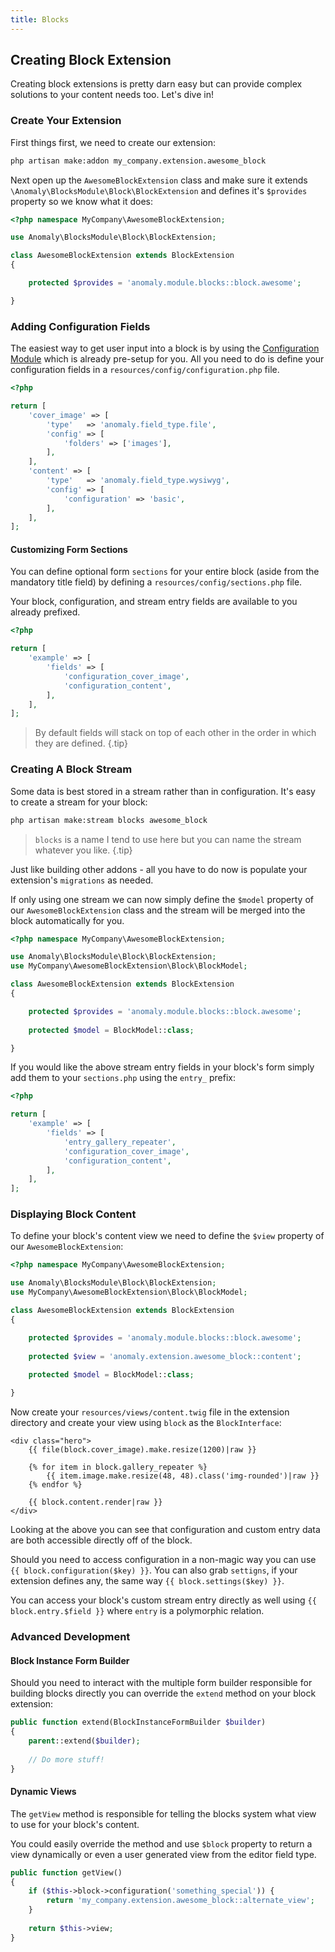 ```yaml
---
title: Blocks
---
```


## Creating Block Extension

Creating block extensions is pretty darn easy but can provide complex solutions to your content needs too. Let's dive in!

### Create Your Extension

First things first, we need to create our extension:

```bash
php artisan make:addon my_company.extension.awesome_block
```

Next open up the `AwesomeBlockExtension` class and make sure it extends `\Anomaly\BlocksModule\Block\BlockExtension` and defines it's `$provides` property so we know what it does:

```php
<?php namespace MyCompany\AwesomeBlockExtension;

use Anomaly\BlocksModule\Block\BlockExtension;

class AwesomeBlockExtension extends BlockExtension
{

    protected $provides = 'anomaly.module.blocks::block.awesome';

}
```

### Adding Configuration Fields

The easiest way to get user input into a block is by using the [Configuration Module](https://pyrocms.com/documentation/configuration-module) which is already pre-setup for you. All you need to do is define your configuration fields in a `resources/config/configuration.php` file.

```php
<?php

return [
    'cover_image' => [
        'type'   => 'anomaly.field_type.file',
        'config' => [
            'folders' => ['images'],
        ],
    ],
    'content' => [
        'type'   => 'anomaly.field_type.wysiwyg',
        'config' => [
            'configuration' => 'basic',
        ],
    ],
];

```

#### Customizing Form Sections

You can define optional form `sections` for your entire block (aside from the mandatory title field) by defining a `resources/config/sections.php` file.

Your block, configuration, and stream entry fields are available to you already prefixed.
 
```php
<?php

return [
    'example' => [
        'fields' => [
            'configuration_cover_image',
            'configuration_content',
        ],
    ],
];
```

> By default fields will stack on top of each other in the order in which they are defined. {.tip}

### Creating A Block Stream

Some data is best stored in a stream rather than in configuration. It's easy to create a stream for your block:

```bash
php artisan make:stream blocks awesome_block
```

> `blocks` is a name I tend to use here but you can name the stream whatever you like. {.tip}

Just like building other addons - all you have to do now is populate your extension's `migrations` as needed.

If only using one stream we can now simply define the `$model` property of our `AwesomeBlockExtension` class and the stream will be merged into the block automatically for you.

```php
<?php namespace MyCompany\AwesomeBlockExtension;

use Anomaly\BlocksModule\Block\BlockExtension;
use MyCompany\AwesomeBlockExtension\Block\BlockModel;

class AwesomeBlockExtension extends BlockExtension
{

    protected $provides = 'anomaly.module.blocks::block.awesome';
    
    protected $model = BlockModel::class;

}
```

If you would like the above stream entry fields in your block's form simply add them to your `sections.php` using the `entry_` prefix:

```php
<?php

return [
    'example' => [
        'fields' => [
            'entry_gallery_repeater',
            'configuration_cover_image',
            'configuration_content',
        ],
    ],
];
```

### Displaying Block Content

To define your block's content view we need to define the `$view` property of our `AwesomeBlockExtension`:

```php
<?php namespace MyCompany\AwesomeBlockExtension;

use Anomaly\BlocksModule\Block\BlockExtension;
use MyCompany\AwesomeBlockExtension\Block\BlockModel;

class AwesomeBlockExtension extends BlockExtension
{

    protected $provides = 'anomaly.module.blocks::block.awesome';
    
    protected $view = 'anomaly.extension.awesome_block::content';
    
    protected $model = BlockModel::class;

}
```

Now create your `resources/views/content.twig` file in the extension directory and create your view using `block` as the `BlockInterface`:

```twig
<div class="hero">
    {{ file(block.cover_image).make.resize(1200)|raw }}
    
    {% for item in block.gallery_repeater %}
        {{ item.image.make.resize(48, 48).class('img-rounded')|raw }}
    {% endfor %}
    
    {{ block.content.render|raw }}
</div>
```

Looking at the above you can see that configuration and custom entry data are both accessible directly off of the block.

Should you need to access configuration in a non-magic way you can use `{{ block.configuration($key) }}`. You can also grab `settigns`, if your extension defines any, the same way `{{ block.settings($key) }}`.

You can access your block's custom stream entry directly as well using `{{ block.entry.$field }}` where `entry` is a polymorphic relation.


### Advanced Development

#### Block Instance Form Builder

Should you need to interact with the multiple form builder responsible for building blocks directly you can override the `extend` method on your block extension:

```php
public function extend(BlockInstanceFormBuilder $builder)
{
    parent::extend($builder);
    
    // Do more stuff!
}
```

#### Dynamic Views

The `getView` method is responsible for telling the blocks system what view to use for your block's content.

You could easily override the method and use `$block` property to return a view dynamically or even a user generated view from the editor field type.
 
```php
public function getView()
{
    if ($this->block->configuration('something_special')) {
        return 'my_company.extension.awesome_block::alternate_view';
    }
    
    return $this->view;
}
```
